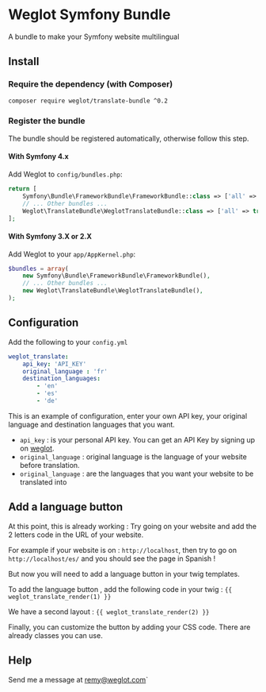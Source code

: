# Weglot Symfony Bundle
A bundle to make your Symfony website multilingual

## Install

### Require the dependency (with Composer)

```bash
composer require weglot/translate-bundle ^0.2
```

### Register the bundle

The bundle should be registered automatically, otherwise follow this step.

#### With Symfony 4.x

Add Weglot to `config/bundles.php`:

```php
return [
    Symfony\Bundle\FrameworkBundle\FrameworkBundle::class => ['all' => true],
    // ... Other bundles ...
    Weglot\TranslateBundle\WeglotTranslateBundle::class => ['all' => true],
];

```

#### With Symfony 3.X or 2.X

Add Weglot to your `app/AppKernel.php`:

```php
$bundles = array(
    new Symfony\Bundle\FrameworkBundle\FrameworkBundle(),
    // ... Other bundles ...
    new Weglot\TranslateBundle\WeglotTranslateBundle(),
);
```

## Configuration

Add the following to your `config.yml`

```yaml
weglot_translate:
    api_key: 'API_KEY'
    original_language : 'fr'
    destination_languages:
        - 'en'
        - 'es'
        - 'de'
```

This is an example of configuration, enter your own API key, your original language and destination languages that you want.

* `api_key` : is your personal API key. You can get an API Key by signing up on [weglot](https://dashboard.weglot.com/register).
* `original_language` : original language is the language of your website before translation.
* `original_language` : are the languages that you want your website to be translated into


## Add a language button

At this point, this is already working : Try going on your website and add the 2 letters code in the URL of your website.

For example if your website is on : `http://localhost`, then try to go on `http://localhost/es/` and you should see the page in Spanish !

But now you will need to add a language button in your twig templates.

To add the language button , add the following code in your twig :  `{{ weglot_translate_render(1) }}`

We have a second layout : `{{ weglot_translate_render(2) }}`

Finally, you can customize the button by adding your CSS code. There are already classes you can use.

## Help

Send me a message at remy@weglot.com`